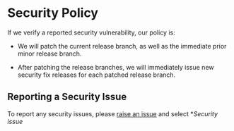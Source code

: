 # Security Policy

If we verify a reported security vulnerability, our policy is:

- We will patch the current release branch, as well as the immediate prior minor release branch.

- After patching the release branches, we will immediately issue new security fix releases for each patched release branch.

## Reporting a Security Issue

To report any security issues, please [raise an issue](https://github.com/datakind/Data-Observation-Toolkit/issues/new/choose) and select **Security issue*
